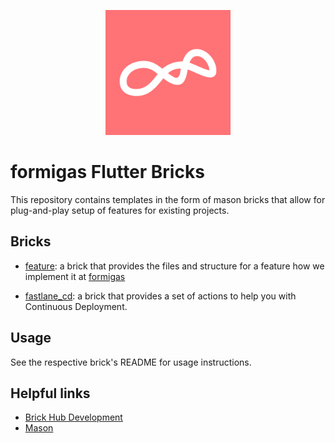 <p align="center">
<img src="docs/main_logo.png" height="200" alt="Formigas" />
</p>

# formigas Flutter Bricks

This repository contains templates in the form of mason bricks that allow for plug-and-play setup of
features for existing projects.

## Bricks

- [feature][feature_repo_link]: a brick that provides the files and structure for a feature how we implement it at [formigas][formigas_link]

- [fastlane_cd][fastlane_cd_repo_link]: a brick that provides a set of actions to help you with Continuous Deployment.

## Usage

See the respective brick's README for usage instructions.

## Helpful links

- [Brick Hub Development][brick_hub_development_link]
- [Mason][mason_link]

[very_good_ventures_link]: https://github.com/VeryGoodOpenSource/very_good_core

[formigas_link]: https://formigas.io

[brick_hub_development_link]: https://docs.brickhub.dev/brick-development

[mason_link]: https://github.com/felangel/mason

[feature_repo_link]: ./feature/README.md

[fastlane_cd_repo_link]: ./fastlane_cd/README.md

[formigas_mvc_link]: https://github.com/formigas/formigas_mvc
